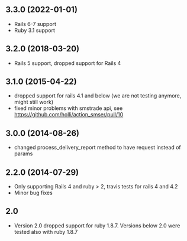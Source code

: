 ## 3.3.0 (2022-01-01)
  - Rails 6-7 support
  - Ruby 3.1 support

## 3.2.0 (2018-03-20)

  - Rails 5 support, dropped support for Rails 4

## 3.1.0 (2015-04-22)

  - dropped support for rails 4.1 and below (we are not testing anymore, might still work)
  - fixed minor problems with smstrade api, see https://github.com/holli/action_smser/pull/10

## 3.0.0 (2014-08-26)

  - changed process_delivery_report method to have request instead of params

## 2.2.0 (2014-07-29)

  - Only supporting Rails 4 and ruby > 2, travis tests for rails 4 and 4.2
  - Minor bug fixes

## 2.0

  - Version 2.0 dropped support for ruby 1.8.7. Versions below 2.0 were tested also with ruby 1.8.7

